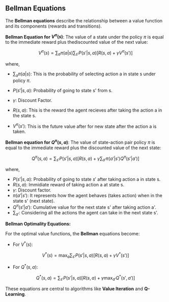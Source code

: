 ## Bellman Equations

The **Bellman equations** describe the relationship between a value function and its components (rewards and transitions).

**Bellman Equation for $V^\pi(s)$**:
The value of a state under the policy $\pi$ is equal to the immediate reward plus thediscounted value of the next value:

$$
V^\pi(s) = \sum_a \pi(a | s) \sum_{s'} P (s' | s, a)[R(s, a) + \gamma V^\pi(s')]
$$

where,

- $\sum_a \pi(a | s)$: This is the probability of selecting action a in state s under policy $\pi$.

- $P(s'|s, a)$: Probability of going to state s' from s.
- $\gamma$: Discount Factor.
- $R(s,a)$: This is the reward the agent recieves after taking the action a in the state s.
- $V^\pi(s')$: This is the future value after for new state after the action a is taken.

**Bellman equation for $Q^\pi(s, a)$**:
The value of state-action pair policy $\pi$ is equal to the immediate reward plus the discounted value of the next state:

$$
Q^\pi(s, a) = \sum_{s'}P(s'|s, a)[R(s, a) + \gamma \sum_{a'} \pi(a'|s') Q^\pi(s'|a')]
$$

where, 
- $P(s'|s, a)$: Probability of going to state $s'$ after taking action a in state s.
- $R(s, a)$: Immidiate reward of taking action a at state s.
- $\gamma$: Discount factor.
- $\pi(a'|s')$: It represents how the agent behaves (takes action) when in the state s' (next state).
- $Q^\pi(s'|a')$: Cumulative value for the next state s' after taking action a'.
- $\sum_{a'}$: Considering all the actions the agent can take in the next state s'.

**Bellman Optimality Equations:**

For the optimal value functions, the **Bellman** equations become:

- For $V^*(s)$:

$$
V^*(s) = \max_a \sum_{s'} P(s'|s, a)[R(s, a) + \gamma V^*(s')]
$$

- For $Q^*(s, a)$:

$$
Q^*(s, a) = \sum_{s'} P(s'|s, a) [R(s, a) + \gamma \max_{a'} Q^*(s',a')]
$$

These equations are central to algorithms like **Value Iteration** and **Q-Learning**.